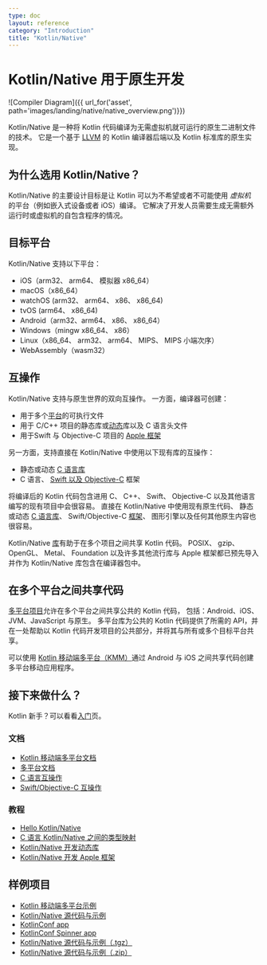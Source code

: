 ```yaml
---
type: doc
layout: reference
category: "Introduction"
title: "Kotlin/Native"
---
```


# Kotlin/Native 用于原生开发

![Compiler Diagram]({{ url_for('asset', path='images/landing/native/native_overview.png')}})

Kotlin/Native 是一种将 Kotlin 代码编译为无需虚拟机就可运行的原生二进制文件的技术。
它是一个基于 [LLVM](https://llvm.org/) 的 Kotlin 编译器后端以及 Kotlin 标准库的原生实现<!--
-->。

## 为什么选用 Kotlin/Native？

Kotlin/Native 的主要设计目标是让 Kotlin 可以为不希望或者不可能使用 *虚拟机* 的平台<!--
-->（例如嵌入式设备或者 iOS）编译。
它解决了开发人员需要生成<!--
-->无需额外运行时或虚拟机的自包含程序的情况。

## 目标平台

Kotlin/Native 支持以下平台：
   * iOS（arm32、 arm64、 模拟器 x86_64）
   * macOS（x86_64）
   * watchOS (arm32、 arm64、 x86、 x86_64)
   * tvOS (arm64、 x86_64)
   * Android（arm32、arm64、 x86、 x86_64）
   * Windows（mingw x86_64、 x86）
   * Linux（x86_64、 arm32、 arm64、 MIPS、 MIPS 小端次序）
   * WebAssembly（wasm32）

## 互操作

Kotlin/Native 支持与原生世界的双向互操作。
一方面，编译器可创建：
- 用于多个[平台](#目标平台)的可执行文件
- 用于 C/C++ 项目的静态库或[动态](https://www.kotlincn.net/docs/tutorials/native/dynamic-libraries.html)库以及 C 语言头文件
- 用于Swift 与 Objective-C 项目的 [Apple 框架](https://www.kotlincn.net/docs/tutorials/native/apple-framework.html)

另一方面，支持直接在 Kotlin/Native 中使用以下现有库<!--
-->的互操作：
- 静态或动态 [C 语言库](native/c_interop.html)
- C 语言、 [Swift 以及 Objective-C](native/objc_interop.html) 框架

将编译后的 Kotlin 代码包含进<!--
-->用 C、 C++、 Swift、 Objective-C 以及其他语言编写的现有项目中会很容易。
直接在 Kotlin/Native 中使用现有原生代码、
静态或动态 [C 语言库](native/c_interop.html)、
Swift/Objective-C [框架](native/objc_interop.html)、
图形引擎以及任何其他原生内容也很容易。

Kotlin/Native [库](native/platform_libs.html)有助于在多个项目之间共享 Kotlin
代码。
POSIX、 gzip、 OpenGL、 Metal、 Foundation 以及许多其他流行库与
Apple 框架都已预先导入并作为 Kotlin/Native 库包含在编译器包中。

## 在多个平台之间共享代码

[多平台项目](/docs/reference/multiplatform.html)允许在多个平台之间共享公共的 Kotlin 代码，
包括：Android、iOS、JVM、JavaScript 与原生。
多平台库为公共的 Kotlin 代码提供了所需的 API，并在一处帮助以 Kotlin 代码开发项目的公共部分，并将其与所有或多个目标平台共享。

可以使用 [Kotlin 移动端多平台（KMM）](https://kotlinlang.org/lp/mobile/)通过 Android 与 iOS 之间共享代码创建多平台移动应用程序。

## 接下来做什么？

Kotlin 新手？可以看看[入门](https://www.kotlincn.net/docs/tutorials/getting-started.html)页。

### 文档

- [Kotlin 移动端多平台文档](https://kotlinlang.org/docs/mobile/home.html)
- [多平台文档](mpp-intro.html)
- [C 语言互操作](native/c_interop.html)
- [Swift/Objective-C 互操作](native/objc_interop.html)

### 教程

- [Hello Kotlin/Native](https://www.kotlincn.net/docs/tutorials/native/using-command-line-compiler.html)
- [C 语言 Kotlin/Native 之间的类型映射](https://www.kotlincn.net/docs/tutorials/native/mapping-primitive-data-types-from-c.html)
- [Kotlin/Native 开发动态库](https://www.kotlincn.net/docs/tutorials/native/dynamic-libraries.html)
- [Kotlin/Native 开发 Apple 框架](https://www.kotlincn.net/docs/tutorials/native/apple-framework.html)

## 样例项目

- [Kotlin 移动端多平台示例](https://kotlinlang.org/docs/mobile/samples.html)
- [Kotlin/Native 源代码与示例](https://github.com/JetBrains/kotlin-native/tree/master/samples)
- [KotlinConf app](https://github.com/JetBrains/kotlinconf-app)
- [KotlinConf Spinner app](https://github.com/jetbrains/kotlinconf-spinner)
- [Kotlin/Native 源代码与示例（.tgz）](https://download.jetbrains.com/kotlin/native/kotlin-native-samples-1.0.1.tar.gz)
- [Kotlin/Native 源代码与示例（.zip）](https://download.jetbrains.com/kotlin/native/kotlin-native-samples-1.0.1.zip)


